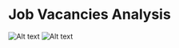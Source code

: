 # Job Vacancies Analysis

![Alt text](https://user-images.githubusercontent.com/106952571/187223013-6d7a373c-f593-442a-9ba3-646a883a23c6.jpg?raw=true "dashboard1")
![Alt text](https://user-images.githubusercontent.com/106952571/187224826-2fb96f7b-2ba9-4e96-a7fe-4a611dfe74e7.jpg?raw=true "dashboard2")
